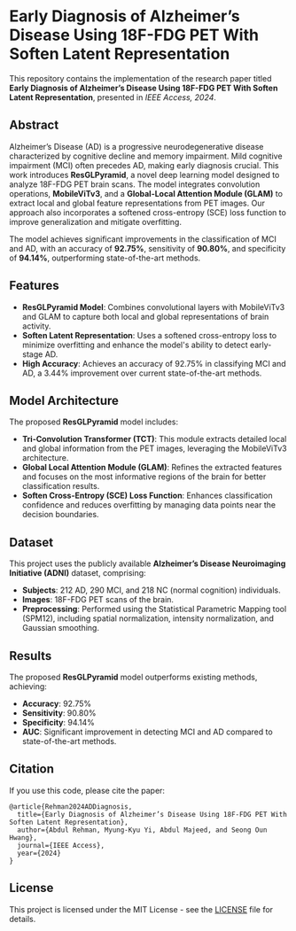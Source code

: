 

# Early Diagnosis of Alzheimer’s Disease Using 18F-FDG PET With Soften Latent Representation

This repository contains the implementation of the research paper titled **Early Diagnosis of Alzheimer’s Disease Using 18F-FDG PET With Soften Latent Representation**, presented in *IEEE Access, 2024*.

## Abstract

Alzheimer’s Disease (AD) is a progressive neurodegenerative disease characterized by cognitive decline and memory impairment. Mild cognitive impairment (MCI) often precedes AD, making early diagnosis crucial. This work introduces **ResGLPyramid**, a novel deep learning model designed to analyze 18F-FDG PET brain scans. The model integrates convolution operations, **MobileViTv3**, and a **Global-Local Attention Module (GLAM)** to extract local and global feature representations from PET images. Our approach also incorporates a softened cross-entropy (SCE) loss function to improve generalization and mitigate overfitting.

The model achieves significant improvements in the classification of MCI and AD, with an accuracy of **92.75%**, sensitivity of **90.80%**, and specificity of **94.14%**, outperforming state-of-the-art methods.

## Features
- **ResGLPyramid Model**: Combines convolutional layers with MobileViTv3 and GLAM to capture both local and global representations of brain activity.
- **Soften Latent Representation**: Uses a softened cross-entropy loss to minimize overfitting and enhance the model's ability to detect early-stage AD.
- **High Accuracy**: Achieves an accuracy of 92.75% in classifying MCI and AD, a 3.44% improvement over current state-of-the-art methods.

## Model Architecture

The proposed **ResGLPyramid** model includes:
- **Tri-Convolution Transformer (TCT)**: This module extracts detailed local and global information from the PET images, leveraging the MobileViTv3 architecture.
- **Global Local Attention Module (GLAM)**: Refines the extracted features and focuses on the most informative regions of the brain for better classification results.
- **Soften Cross-Entropy (SCE) Loss Function**: Enhances classification confidence and reduces overfitting by managing data points near the decision boundaries.

## Dataset

This project uses the publicly available **Alzheimer’s Disease Neuroimaging Initiative (ADNI)** dataset, comprising:
- **Subjects**: 212 AD, 290 MCI, and 218 NC (normal cognition) individuals.
- **Images**: 18F-FDG PET scans of the brain.
- **Preprocessing**: Performed using the Statistical Parametric Mapping tool (SPM12), including spatial normalization, intensity normalization, and Gaussian smoothing.

## Results

The proposed **ResGLPyramid** model outperforms existing methods, achieving:
- **Accuracy**: 92.75%
- **Sensitivity**: 90.80%
- **Specificity**: 94.14%
- **AUC**: Significant improvement in detecting MCI and AD compared to state-of-the-art methods.

## Citation

If you use this code, please cite the paper:

```
@article{Rehman2024ADDiagnosis,
  title={Early Diagnosis of Alzheimer’s Disease Using 18F-FDG PET With Soften Latent Representation},
  author={Abdul Rehman, Myung-Kyu Yi, Abdul Majeed, and Seong Oun Hwang},
  journal={IEEE Access},
  year={2024}
}
```

## License

This project is licensed under the MIT License - see the [LICENSE](LICENSE) file for details.

